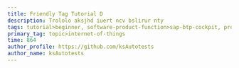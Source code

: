 ```yaml
---
title: Friendly Tag Tutorial D
description: Trololo aksjhd iuert ncv bslirur nty
tags: tutorial>beginner, software-product-function>sap-btp-cockpit, products>sap-business-technology-platform, products>sap-btp--cloud-foundry-environment, tutorial>license
primary_tag: topic>internet-of-things
time: 864
author_profile: https://github.com/ksAutotests
author_name: ksAutotests
---
```

